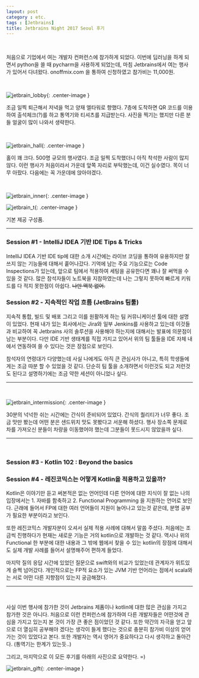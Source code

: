 ```yaml
---
layout: post
category : etc.
tags : [Jetbrains]
title: Jetbrains Night 2017 Seoul 후기
---
```

<br/>

처음으로 기업에서 여는 개발자 컨퍼런스에 참가하게 되었다. 이번에 딥러닝을 하게 되면서 python을 쓸 때 pycharm을 사용하게 되었는데, 마침 Jetbrains에서 여는 행사가 있어서 다녀왔다. onoffmix.com 을 통하여 신청하였고 참가비는 11,000원.

<br/>

![jetbrain_lobby](https://s3.ap-northeast-2.amazonaws.com/image.hankyul.io/1.jpg){: .center-image }

조금 일찍 퇴근해서 저녁을 먹고 양재 엘타워로 향했다. 7층에 도착하면 QR 코드를 이용하여 출석체크(?)를 하고 통역기와 티셔츠를 지급받는다. 사진을 찍기는 했지만 다른 분들 얼굴이 많이 나와서 생략한다.


<br/>

![jetbrain_hall](https://s3.ap-northeast-2.amazonaws.com/image.hankyul.io/2.jpg){: .center-image }

홀이 꽤 크다. 500명 규모의 행사였다. 조금 일찍 도착했더니 아직 착석한 사람이 많지 않다. 이런 행사가 처음이라서 가운데 앞쪽 자리로 부탁했는데, 이건 실수였다. 목이 너무 아팠다. 다음에는 꼭 가운데에 앉아야겠다.

<br/>

![jetbrain_inner](https://s3.ap-northeast-2.amazonaws.com/image.hankyul.io/3.jpg){: .center-image }

![jetbrain_t](https://s3.ap-northeast-2.amazonaws.com/image.hankyul.io/4.jpg){: .center-image }

기본 제공 구성품.
<br/>

* * *

### Session #1 - IntelliJ IDEA 기반 IDE Tips & Tricks
IntelliJ IDEA 기반 IDE tip에 대한 소개 시간에는 라이브 코딩을 통하여 유용하지만 잘 쓰지 않는 기능들에 대해서 훝어나갔다. 기억에 남는 주요 기능으로는 Code Inspections가 있는데, 앞으로 팀에서 적용하여 세팅을 공유한다면 꽤나 잘 써먹을 수 있을 것 같다. 많은 참석자들이 노트북을 지참하였는데 나는 그렇지 못하여 빠르게 키워드를 다 적지 못한점이 아쉽다. <del>나만 맥북 없어.</del>



### Session #2 - 지속적인 작업 흐름 (JetBrains 팀툴)
지속적 통합, 빌드 및 배포 그리고 이를 원활하게 하는 팀 커뮤니케이션 툴에 대한 설명이 있었다. 현재 내가 있는 회사에서는 Jira와 일부 Jenkins를 사용하고 있는데 이것들과 비교하여 꼭 Jetbrains 사의 솔루션을 사용해야 하는지에 대해서는 발표에 의문점이 남는 부분이다. 다만 IDE 기반 생태계를 직접 가지고 있어서 위의 팀 툴들을 IDE 자체 내에서 연동하여 쓸 수 있다는 것은 장점으로 보인다.

참석자의 연령대가 다양했는데 사실 나에게도 아직 큰 관심사가 아니고, 특히 학생들에게는 조금 따분 할 수 있었을 것 같다. 단순히 팀 툴을 소개하면서 이런것도 되고 저런것도 된다고 설명하기에는 조금 약한 세션이 아니었나 싶다.



* * *

<br/>

![jetbrain_intermission](https://s3.ap-northeast-2.amazonaws.com/image.hankyul.io/5.jpg){: .center-image }

30분의 넉넉한 쉬는 시간에는 간식이 준비되어 있었다. 간식의 퀄리티가 너무 좋다. 조금 맛만 봤는데 어떤 분은 샌드위치 맛도 못봤다고 서운해 하셨다. 행사 장소쪽 문제로 차를 가져오신 분들이 차량을 이동했어야 했는데 그분들이 못드시지 않았을까 싶다.


* * *

<br/>

### Session #3 - Kotlin 102 : Beyond the basics
### Session #4 - 레진코믹스는 어떻게 Kotlin을 적용하고 있을까?

Kotlin은 이야기만 듣고 써본적은 없는 언어인데 다른 언어에 대한 지식이 잘 없는 나의 입장에서는 1. 자바를 함축하고 2. Functional Programming 을 지원하는 언어로 보인다. 근래에 들어서 FP에 대한 여러 언어들이 지원이 늘어나고 있는것 같은데, 분명 공부가 필요한 부분이라고 보인다.

또한 레진코믹스 개발자분이 오셔서 실제 적용 사례에 대해서 말씀 주셨다. 처음에는 조금씩 진행하다가 현재는 새로운 기능은 거의 kotlin으로 개발하는 것 같다. 역시나 위의 Functional 한 부분에 대한 내용과 그 밖에 웹에서 찾을 수 있는 kotlin의 장점에 대해서도 실제 개발 사례를 들어서 설명해주어 편하게 들었다.

마지막 질의 응답 시간에 있었던 질문으로 swift와의 비교가 있었는데 관계자가 위트있게 슬쩍 넘어갔다. 개인적으로는 FP적 요소가 있는 JVM 기반 언어라는 점에서 scala와는 서로 어떤 다른 지향점이 있는지 궁금해졌다. 

* * *
<br/>

사실 이번 행사에 참가한 것이 Jetbrains 제품이나 kotlin에 대한 많은 관심을 가지고 참가한 것은 아니다. 처음으로 이런 컨퍼런스에 참가하여 다른 개발자들은 어떤것에 관심을 가지고 있는지 본 것이 가장 큰 좋은 점이었던 것 같다. 또한 약간의 자극을 얻고 앞으로 더 열심히 공부해야 겠다는 생각이 들게 했다는 것으로 충분히 참가비 이상의 얻어가는 것이 있었다고 본다. 또한 개발자는 역시 영어가 중요하다고 다시 생각하고 돌아간다. (통역기는 한계가 있는듯..)

그리고, 마지막으로 이 모든 후기를 아래의 사진으로 요약한다. =)

![jetbrain_gift](https://s3.ap-northeast-2.amazonaws.com/image.hankyul.io/6.jpg){: .center-image }

